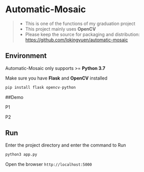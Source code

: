 # Automatic-Mosaic

> - This is one of the functions of my graduation project
> - This project mainly uses **OpenCV**
> - Please keep the source for packaging and distribution: https://github.com/lokingyuen/automatic-mosaic

## Environment

Automatic-Mosaic only supports >= **Python 3.7**

Make sure you have **Flask** and **OpenCV** installed

```python
pip install flask opencv-python
```

##Demo

P1

P2

## Run

Enter the project directory and enter the command to Run

```python
python3 app.py
```

Open the browser `http://localhost:5000` 